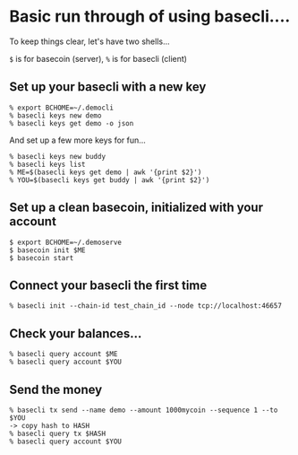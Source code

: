# Basic run through of using basecli....

To keep things clear, let's have two shells...

`$` is for basecoin (server), `%` is for basecli (client)

## Set up your basecli with a new key

```
% export BCHOME=~/.democli
% basecli keys new demo
% basecli keys get demo -o json
```

And set up a few more keys for fun...

```
% basecli keys new buddy
% basecli keys list
% ME=$(basecli keys get demo | awk '{print $2}')
% YOU=$(basecli keys get buddy | awk '{print $2}')
```

## Set up a clean basecoin, initialized with your account

```
$ export BCHOME=~/.demoserve
$ basecoin init $ME
$ basecoin start
```

## Connect your basecli the first time

```
% basecli init --chain-id test_chain_id --node tcp://localhost:46657
```

## Check your balances...

```
% basecli query account $ME
% basecli query account $YOU
```

## Send the money

```
% basecli tx send --name demo --amount 1000mycoin --sequence 1 --to $YOU
-> copy hash to HASH
% basecli query tx $HASH
% basecli query account $YOU
```

